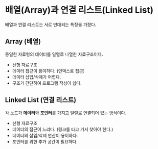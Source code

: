 # 배열(Array)과 연결 리스트(Linked List)

배열과 연결 리스트는 서로 반대되는 특징을 가졌다.

## Array (배열)

동일한 자료형의 데이터를 일렬로 나열한 자료구조이다.

- 선형 자료구조
- 데이터 접근이 용이하다. (인덱스로 접근)
- 데이터 삽입/삭제가 어렵다.
- 구조가 간단하여 프로그램 작성이 쉽다.

## Linked List (연결 리스트)

각 노드가 **데이터**와 **포인터**를 가지고 일렬로 연결되어 있는 방식이다.

- 선형 자료구조
- 데이터의 접근이 느리다. (링크를 타고 가서 찾아야 한다.)
- 데이터의 삽입/삭제 연산이 용이하다.
- 포인터를 위한 추가 공간이 필요하다.
